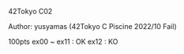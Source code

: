 42Tokyo C02

Author:
  yusyamas (42Tokyo C Piscine 2022/10 Fail)

100pts
ex00 ~ ex11 : OK
ex12 : KO
